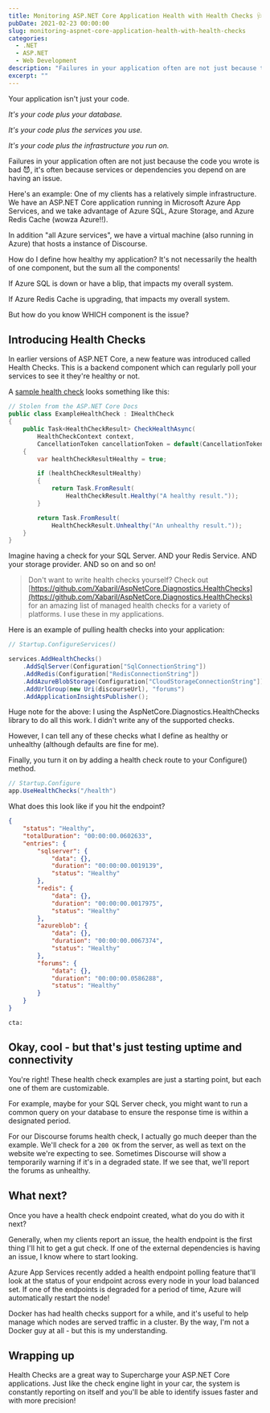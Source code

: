 ```yaml
---
title: Monitoring ASP.NET Core Application Health with Health Checks 🩺
pubDate: 2021-02-23 00:00:00
slug: monitoring-aspnet-core-application-health-with-health-checks
categories:
  - .NET
  - ASP.NET
  - Web Development
description: "Failures in your application often are not just because the code you wrote is bad, it's often because services or dependencies you depend on are having an issue.  Health Checks in ASP.NET Core help you identify the problem areas."
excerpt: ""
---
```


Your application isn't just your code.

*It's your code plus your database.*

*It's your code plus the services you use.*

*It's your code plus the infrastructure you run on.*

Failures in your application often are not just because the code you wrote is bad 😈, it's often because services or dependencies you depend on are having an issue.

Here's an example:  One of my clients has a relatively simple infrastructure.  We have an ASP.NET Core application running in Microsoft Azure App Services, and we take advantage of Azure SQL, Azure Storage, and Azure Redis Cache (wowza Azure!!).  

In addition "all Azure services", we have a virtual machine (also running in Azure) that hosts a instance of Discourse.

How do I define how healthy my application?  It's not necessarily the health of one component, but the sum all the components!

If Azure SQL is down or have a blip, that impacts my overall system.

If Azure Redis Cache is upgrading, that impacts my overall system.

But how do you know WHICH component is the issue?  

## **Introducing Health Checks**

In earlier versions of ASP.NET Core, a new feature was introduced called Health Checks.  This is a backend component which can regularly poll your services to see it they're healthy or not.  

A [sample health check](https://docs.microsoft.com/en-us/aspnet/core/host-and-deploy/health-checks?view=aspnetcore-5.0#create-health-checks) looks something like this:

```csharp
// Stolen from the ASP.NET Core Docs
public class ExampleHealthCheck : IHealthCheck
{
    public Task<HealthCheckResult> CheckHealthAsync(
        HealthCheckContext context,
        CancellationToken cancellationToken = default(CancellationToken))
    {
        var healthCheckResultHealthy = true;

        if (healthCheckResultHealthy)
        {
            return Task.FromResult(
                HealthCheckResult.Healthy("A healthy result."));
        }

        return Task.FromResult(
            HealthCheckResult.Unhealthy("An unhealthy result."));
    }
}
```

Imagine having a check for your SQL Server.  AND your Redis Service.  AND your storage provider.  AND so on and so on!  

> Don't want to write health checks yourself?  Check out [https://github.com/Xabaril/AspNetCore.Diagnostics.HealthChecks](https://github.com/Xabaril/AspNetCore.Diagnostics.HealthChecks) for an amazing list of managed health checks for a variety of platforms.  I use these in my applications.

Here is an example of pulling health checks into your application:

```csharp
// Startup.ConfigureServices()

services.AddHealthChecks()
    .AddSqlServer(Configuration["SqlConnectionString"])
    .AddRedis(Configuration["RedisConnectionString"])
    .AddAzureBlobStorage(Configuration["CloudStorageConnectionString"])
    .AddUrlGroup(new Uri(discourseUrl), "forums")
    .AddApplicationInsightsPublisher();
```

Huge note for the above: I using the AspNetCore.Diagnostics.HealthChecks library to do all this work.  I didn't write any of the supported checks.

However, I can tell any of these checks what I define as healthy or unhealthy (although defaults are fine for me).

Finally, you turn it on by adding a health check route to your Configure() method.

```csharp
// Startup.Configure
app.UseHealthChecks("/health")
```

What does this look like if you hit the endpoint?

```json
{
    "status": "Healthy",
    "totalDuration": "00:00:00.0602633",
    "entries": {
        "sqlserver": {
            "data": {},
            "duration": "00:00:00.0019139",
            "status": "Healthy"
        },
        "redis": {
            "data": {},
            "duration": "00:00:00.0017975",
            "status": "Healthy"
        },
        "azureblob": {
            "data": {},
            "duration": "00:00:00.0067374",
            "status": "Healthy"
        },
        "forums": {
            "data": {},
            "duration": "00:00:00.0586288",
            "status": "Healthy"
        }
    }
}
```

`cta: `

## Okay, cool - but that's just testing uptime and connectivity

You're right!  These health check examples are just a starting point, but each one of them are customizable.

For example, maybe for your SQL Server check, you might want to run a common query on your database to ensure the response time is within a designated period.  

For our Discourse forums health check, I actually go much deeper than the example.  We'll check for a `200 OK` from the server, as well as text on the website we're expecting to see.  Sometimes Discourse will show a temporarily warning if it's in a degraded state.  If we see that, we'll report the forums as unhealthy.

## What next?

Once you have a health check endpoint created, what do you do with it next?  

Generally, when my clients report an issue, the health endpoint is the first thing I'll hit to get a gut check.  If one of the external dependencies is having an issue, I know where to start looking.

Azure App Services recently added a health endpoint polling feature that'll look at the status of your endpoint across every node in your load balanced set.  If one of the endpoints is degraded for a period of time, Azure will automatically restart the node!

Docker has had health checks support for a while, and it's useful to help manage which nodes are served traffic in a cluster.  By the way, I'm not a Docker guy at all - but this is my understanding.

## Wrapping up

Health Checks are a great way to Supercharge your ASP.NET Core applications.  Just like the check engine light in your car, the system is constantly reporting on itself and you'll be able to identify issues faster and with more precision!